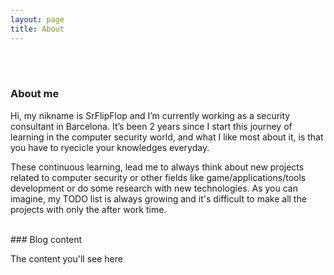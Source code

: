 ```yaml
---
layout: page
title: About
---
```

<br><br>
### About me

Hi, my nikname is SrFlipFlop and I’m currently working as a security consultant in Barcelona. It’s been 2 years since I start this journey of learning in the computer security world, and what I like most about it, is that you have to ryecicle your knowledges everyday.

These continuous learning, lead me to always think about new projects related to computer security or other fields like game/applications/tools development or do some research with new technologies. As you can imagine, my TODO list is always growing and it's difficult to make all the projects with only the after work time.

<br>
### Blog content

The content you'll see here



